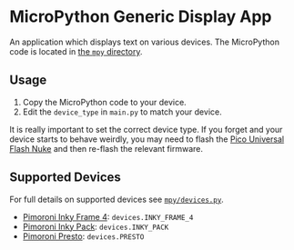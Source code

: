 # MicroPython Generic Display App
An application which displays text on various devices.
The MicroPython code is located in [the `mpy` directory](/mpy).

## Usage
1. Copy the MicroPython code to your device.
1. Edit the `device_type` in `main.py` to match your device.

It is really important to set the correct device type.
If you forget and your device starts to behave weirdly, you may need to flash the [Pico Universal Flash Nuke](https://github.com/Gadgetoid/pico-universal-flash-nuke) and then re-flash the relevant firmware.

## Supported Devices
For full details on supported devices see [`mpy/devices.py`](/mpy/devices.py).
- [Pimoroni Inky Frame 4](https://shop.pimoroni.com/products/inky-frame-4): `devices.INKY_FRAME_4`
- [Pimoroni Inky Pack](https://shop.pimoroni.com/products/pico-inky-pack): `devices.INKY_PACK`
- [Pimoroni Presto](https://shop.pimoroni.com/products/presto): `devices.PRESTO`
